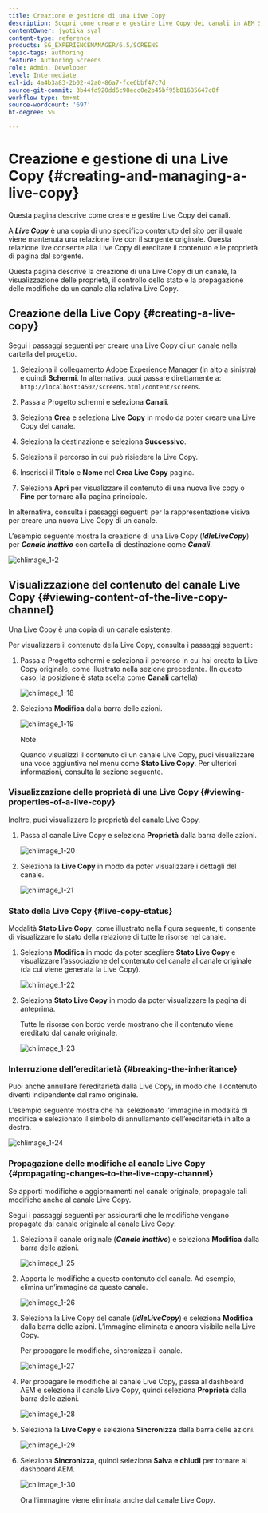 ```yaml
---
title: Creazione e gestione di una Live Copy
description: Scopri come creare e gestire Live Copy dei canali in AEM Screens.
contentOwner: jyotika syal
content-type: reference
products: SG_EXPERIENCEMANAGER/6.5/SCREENS
topic-tags: authoring
feature: Authoring Screens
role: Admin, Developer
level: Intermediate
exl-id: 4a4b3a83-2b02-42a0-86a7-fce6bbf47c7d
source-git-commit: 3b44fd920dd6c98ecc0e2b45bf95b81685647c0f
workflow-type: tm+mt
source-wordcount: '697'
ht-degree: 5%

---
```


# Creazione e gestione di una Live Copy {#creating-and-managing-a-live-copy}

Questa pagina descrive come creare e gestire Live Copy dei canali.

A ***Live Copy*** è una copia di uno specifico contenuto del sito per il quale viene mantenuta una relazione live con il sorgente originale. Questa relazione live consente alla Live Copy di ereditare il contenuto e le proprietà di pagina dal sorgente.

Questa pagina descrive la creazione di una Live Copy di un canale, la visualizzazione delle proprietà, il controllo dello stato e la propagazione delle modifiche da un canale alla relativa Live Copy.


## Creazione della Live Copy {#creating-a-live-copy}

Segui i passaggi seguenti per creare una Live Copy di un canale nella cartella del progetto.

1. Seleziona il collegamento Adobe Experience Manager (in alto a sinistra) e quindi **Schermi**. In alternativa, puoi passare direttamente a: `http://localhost:4502/screens.html/content/screens`.

1. Passa a Progetto schermi e seleziona **Canali**.
1. Seleziona **Crea** e seleziona **Live Copy** in modo da poter creare una Live Copy del canale.
1. Seleziona la destinazione e seleziona **Successivo**.
1. Seleziona il percorso in cui può risiedere la Live Copy.
1. Inserisci il **Titolo** e **Nome** nel **Crea Live Copy** pagina.

1. Seleziona **Apri** per visualizzare il contenuto di una nuova live copy o **Fine** per tornare alla pagina principale.

In alternativa, consulta i passaggi seguenti per la rappresentazione visiva per creare una nuova Live Copy di un canale.

L’esempio seguente mostra la creazione di una Live Copy (***IdleLiveCopy***) per ***Canale inattivo*** con cartella di destinazione come ***Canali***.

![chlimage_1-2](assets/chlimage_1-2.gif)

## Visualizzazione del contenuto del canale Live Copy {#viewing-content-of-the-live-copy-channel}

Una Live Copy è una copia di un canale esistente.

Per visualizzare il contenuto della Live Copy, consulta i passaggi seguenti:

1. Passa a Progetto schermi e seleziona il percorso in cui hai creato la Live Copy originale, come illustrato nella sezione precedente. (In questo caso, la posizione è stata scelta come **Canali** cartella)

   ![chlimage_1-18](assets/chlimage_1-18.png)

1. Seleziona **Modifica** dalla barra delle azioni.

   ![chlimage_1-19](assets/chlimage_1-19.png)

   >[!NOTE]
   >
   >Quando visualizzi il contenuto di un canale Live Copy, puoi visualizzare una voce aggiuntiva nel menu come **Stato Live Copy**. Per ulteriori informazioni, consulta la sezione seguente.

### Visualizzazione delle proprietà di una Live Copy {#viewing-properties-of-a-live-copy}

Inoltre, puoi visualizzare le proprietà del canale Live Copy.

1. Passa al canale Live Copy e seleziona **Proprietà** dalla barra delle azioni.

   ![chlimage_1-20](assets/chlimage_1-20.png)

1. Seleziona la **Live Copy** in modo da poter visualizzare i dettagli del canale.

   ![chlimage_1-21](assets/chlimage_1-21.png)

### Stato della Live Copy   {#live-copy-status}

Modalità **Stato Live Copy**, come illustrato nella figura seguente, ti consente di visualizzare lo stato della relazione di tutte le risorse nel canale.

1. Seleziona **Modifica** in modo da poter scegliere **Stato Live Copy** e visualizzare l’associazione del contenuto del canale al canale originale (da cui viene generata la Live Copy).

   ![chlimage_1-22](assets/chlimage_1-22.png)

1. Seleziona **Stato Live Copy** in modo da poter visualizzare la pagina di anteprima.

   Tutte le risorse con bordo verde mostrano che il contenuto viene ereditato dal canale originale.

   ![chlimage_1-23](assets/chlimage_1-23.png)

### Interruzione dell’ereditarietà {#breaking-the-inheritance}

Puoi anche annullare l’ereditarietà dalla Live Copy, in modo che il contenuto diventi indipendente dal ramo originale.

L’esempio seguente mostra che hai selezionato l’immagine in modalità di modifica e selezionato il simbolo di annullamento dell’ereditarietà in alto a destra.

![chlimage_1-24](assets/chlimage_1-24.png)

### Propagazione delle modifiche al canale Live Copy {#propagating-changes-to-the-live-copy-channel}

Se apporti modifiche o aggiornamenti nel canale originale, propagale tali modifiche anche al canale Live Copy.

Segui i passaggi seguenti per assicurarti che le modifiche vengano propagate dal canale originale al canale Live Copy:

1. Seleziona il canale originale (***Canale inattivo***) e seleziona **Modifica** dalla barra delle azioni.

   ![chlimage_1-25](assets/chlimage_1-25.png)

1. Apporta le modifiche a questo contenuto del canale. Ad esempio, elimina un’immagine da questo canale.

   ![chlimage_1-26](assets/chlimage_1-26.png)

1. Seleziona la Live Copy del canale (***IdleLiveCopy***) e seleziona **Modifica** dalla barra delle azioni. L’immagine eliminata è ancora visibile nella Live Copy.

   Per propagare le modifiche, sincronizza il canale.

   ![chlimage_1-27](assets/chlimage_1-27.png)

1. Per propagare le modifiche al canale Live Copy, passa al dashboard AEM e seleziona il canale Live Copy, quindi seleziona **Proprietà** dalla barra delle azioni.

   ![chlimage_1-28](assets/chlimage_1-28.png)

1. Seleziona la **Live Copy** e seleziona **Sincronizza** dalla barra delle azioni.

   ![chlimage_1-29](assets/chlimage_1-29.png)

1. Seleziona **Sincronizza**, quindi seleziona **Salva e chiudi** per tornare al dashboard AEM.

   ![chlimage_1-30](assets/chlimage_1-30.png)

   Ora l’immagine viene eliminata anche dal canale Live Copy.
